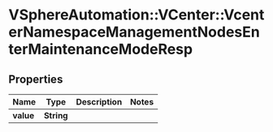 # VSphereAutomation::VCenter::VcenterNamespaceManagementNodesEnterMaintenanceModeResp

## Properties
Name | Type | Description | Notes
------------ | ------------- | ------------- | -------------
**value** | **String** |  | 


